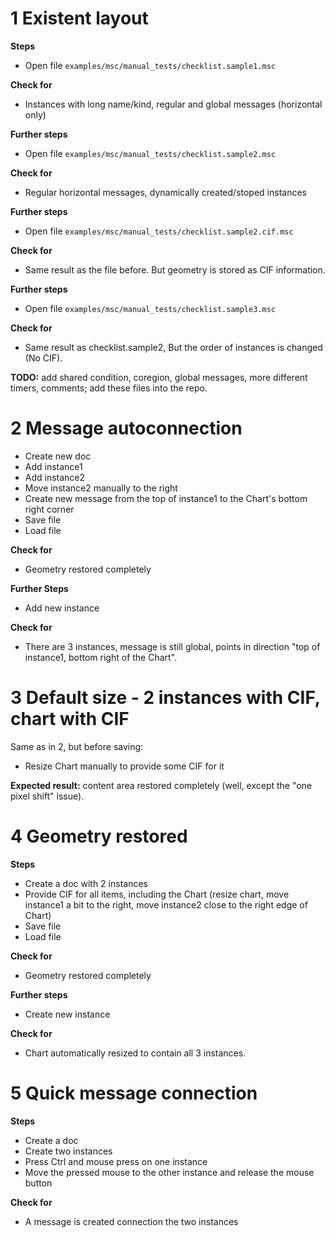 # 1 Existent layout

**Steps**

* Open file `examples/msc/manual_tests/checklist.sample1.msc`

**Check for**

* Instances with long name/kind, regular and global messages (horizontal only)

**Further steps**

* Open file `examples/msc/manual_tests/checklist.sample2.msc`

**Check for**

* Regular horizontal messages, dynamically created/stoped instances

**Further steps**

* Open file `examples/msc/manual_tests/checklist.sample2.cif.msc`

**Check for**

* Same result as the file before. But geometry is stored as CIF information.


**Further steps**

* Open file `examples/msc/manual_tests/checklist.sample3.msc`

**Check for**

* Same result as checklist.sample2, But the order of instances is changed (No CIF).

**TODO:** add shared condition, coregion, global messages, more different timers, comments; add these files into the repo.


# 2 Message autoconnection

* Create new doc
* Add instance1
* Add instance2
* Move instance2 manually to the right
* Create new message from the top of instance1 to the Chart's bottom right corner
* Save file
* Load file

**Check for**

* Geometry restored completely

**Further Steps**

* Add new instance

**Check for**

* There are 3 instances, message is still global, points in direction "top of instance1, bottom right of the Chart".


# 3 Default size - 2 instances with CIF, chart with CIF

Same as in 2, but before saving:

* Resize Chart manually to provide some CIF for it

**Expected result:** content area restored completely (well, except the "one pixel shift" issue).


# 4 Geometry restored

**Steps**

* Create a doc with 2 instances
* Provide CIF for all items, including the Chart (resize chart, move instance1 a bit to the right, move instance2 close to the right edge of Chart)
* Save file
* Load file

**Check for**

* Geometry restored completely

**Further steps**

* Create new instance

**Check for**

* Chart automatically resized to contain all 3 instances.


# 5 Quick message connection

**Steps**

* Create a doc
* Create two instances
* Press Ctrl and mouse press on one instance
* Move the pressed mouse to the other instance and release the mouse button

**Check for**

* A message is created connection the two instances
